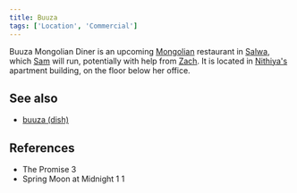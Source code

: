 ```yaml
---
title: Buuza
tags: ['Location', 'Commercial']
---
```

Buuza Mongolian Diner is an upcoming [Mongolian](wiki/mongolia.md) restaurant in [Salwa](wiki/salwa.md), which [Sam](wiki/sam.md) will run, potentially with help from [Zach](wiki/zach.md). It is located in [Nithiya's](wiki/nithiya.md) apartment building, on the floor below her office.

## See also
- [buuza (dish)](wiki/buuza-dish.md)

## References
- The Promise 3
- Spring Moon at Midnight 1
1
